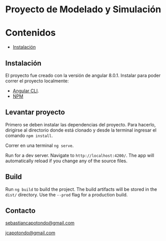 # Proyecto de Modelado y Simulación

# Contenidos

* [Instalación](#introduccion)

## Instalación

El proyecto fue creado con la versión de angular 8.0.1. Instalar para poder correr el proyecto localmente: 
- [Angular CLI](https://github.com/angular/angular-cli).
- [NPM](https://www.npmjs.com/get-npm)

## Levantar proyecto

Primero se deben instalar las dependencias del proyecto. Para hacerlo, dirigirse al directorio donde está clonado y desde la terminal ingresar el comando `npm install`.

Correr en una terminal `ng serve`.


Run  for a dev server. Navigate to `http://localhost:4200/`. The app will automatically reload if you change any of the source files.

## Build

Run `ng build` to build the project. The build artifacts will be stored in the `dist/` directory. Use the `--prod` flag for a production build.

## Contacto
sebastiancapotondo@gmail.com

jcapotondo@gmail.com